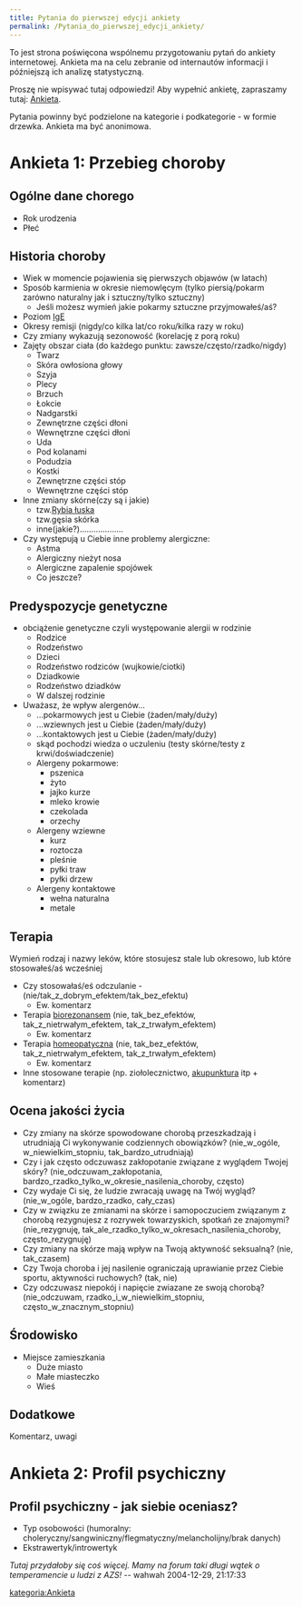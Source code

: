 ```yaml
---
title: Pytania do pierwszej edycji ankiety
permalink: /Pytania_do_pierwszej_edycji_ankiety/
---
```


To jest strona poświęcona wspólnemu przygotowaniu pytań do ankiety internetowej. Ankieta ma na celu zebranie od internautów informacji i późniejszą ich analizę statystyczną.

Proszę nie wpisywać tutaj odpowiedzi!
Aby wypełnić ankietę, zapraszamy tutaj: [Ankieta](/atopedia/Ankieta "wikilink").

Pytania powinny być podzielone na kategorie i podkategorie - w formie drzewka. Ankieta ma być anonimowa.

Ankieta 1: Przebieg choroby
===========================

Ogólne dane chorego
-------------------

-   Rok urodzenia
-   Płeć

Historia choroby
----------------

-   Wiek w momencie pojawienia się pierwszych objawów (w latach)
-   Sposób karmienia w okresie niemowlęcym (tylko piersią/pokarm zarówno naturalny jak i sztuczny/tylko sztuczny)
    -   Jeśli możesz wymień jakie pokarmy sztuczne przyjmowałeś/aś?
-   Poziom [IgE](/atopedia/IgE "wikilink")
-   Okresy remisji (nigdy/co kilka lat/co roku/kilka razy w roku)
-   Czy zmiany wykazują sezonowość (korelację z porą roku)
-   Zajęty obszar ciała (do każdego punktu: zawsze/często/rzadko/nigdy)
    -   Twarz
    -   Skóra owłosiona głowy
    -   Szyja
    -   Plecy
    -   Brzuch
    -   Łokcie
    -   Nadgarstki
    -   Zewnętrzne części dłoni
    -   Wewnętrzne części dłoni
    -   Uda
    -   Pod kolanami
    -   Podudzia
    -   Kostki
    -   Zewnętrzne części stóp
    -   Wewnętrzne części stóp
-   Inne zmiany skórne(czy są i jakie)
    -   tzw.[Rybia łuska](/atopedia/Rybia_łuska "wikilink")
    -   tzw.gęsia skórka
    -   inne(jakie?)...................
-   Czy występują u Ciebie inne problemy alergiczne:
    -   Astma
    -   Alergiczny nieżyt nosa
    -   Alergiczne zapalenie spojówek
    -   Co jeszcze?

Predyspozycje genetyczne
------------------------

-   obciążenie genetyczne czyli występowanie alergii w rodzinie
    -   Rodzice
    -   Rodzeństwo
    -   Dzieci
    -   Rodzeństwo rodziców (wujkowie/ciotki)
    -   Dziadkowie
    -   Rodzeństwo dziadków
    -   W dalszej rodzinie
-   Uważasz, że wpływ alergenów...
    -   ...pokarmowych jest u Ciebie (żaden/mały/duży)
    -   ...wziewnych jest u Ciebie (żaden/mały/duży)
    -   ...kontaktowych jest u Ciebie (żaden/mały/duży)
    -   skąd pochodzi wiedza o uczuleniu (testy skórne/testy z krwi/doświadczenie)
    -   Alergeny pokarmowe:
        -   pszenica
        -   żyto
        -   jajko kurze
        -   mleko krowie
        -   czekolada
        -   orzechy
    -   Alergeny wziewne
        -   kurz
        -   roztocza
        -   pleśnie
        -   pyłki traw
        -   pyłki drzew
    -   Alergeny kontaktowe
        -   wełna naturalna
        -   metale

Terapia
-------

Wymień rodzaj i nazwy leków, które stosujesz stale lub okresowo, lub które stosowałeś/aś wcześniej

-   Czy stosowałaś/eś odczulanie - (nie/tak_z_dobrym_efektem/tak_bez_efektu)
    -   Ew. komentarz
-   Terapia [biorezonansem](/atopedia/Biorezonans "wikilink") (nie, tak_bez_efektów, tak_z_nietrwałym_efektem, tak_z_trwałym_efektem)
    -   Ew. komentarz
-   Terapia [homeopatyczna](/atopedia/Homeopatia "wikilink") (nie, tak_bez_efektów, tak_z_nietrwałym_efektem, tak_z_trwałym_efektem)
    -   Ew. komentarz
-   Inne stosowane terapie (np. ziołolecznictwo, [akupunktura](/atopedia/Akupunktura "wikilink") itp + komentarz)

Ocena jakości życia
-------------------

-   Czy zmiany na skórze spowodowane chorobą przeszkadzają i utrudniają Ci wykonywanie codziennych obowiązków? (nie_w_ogóle, w_niewielkim_stopniu, tak_bardzo_utrudniają)
-   Czy i jak często odczuwasz zakłopotanie związane z wyglądem Twojej skóry? (nie_odczuwam_zakłopotania, bardzo_rzadko_tylko_w_okresie_nasilenia_choroby, często)
-   Czy wydaje Ci się, że ludzie zwracają uwagę na Twój wygląd? (nie_w_ogóle, bardzo_rzadko, cały_czas)
-   Czy w związku ze zmianami na skórze i samopoczuciem związanym z chorobą rezygnujesz z rozrywek towarzyskich, spotkań ze znajomymi? (nie_rezygnuję, tak_ale_rzadko_tylko_w_okresach_nasilenia_choroby, często_rezygnuję)
-   Czy zmiany na skórze mają wpływ na Twoją aktywność seksualną? (nie, tak_czasem)
-   Czy Twoja choroba i jej nasilenie ograniczają uprawianie przez Ciebie sportu, aktywności ruchowych? (tak, nie)
-   Czy odczuwasz niepokój i napięcie zwiazane ze swoją chorobą? (nie_odczuwam, rzadko_i_w_niewielkim_stopniu, często_w_znacznym_stopniu)

Środowisko
----------

-   Miejsce zamieszkania
    -   Duże miasto
    -   Małe miasteczko
    -   Wieś

Dodatkowe
---------

Komentarz, uwagi

Ankieta 2: Profil psychiczny
============================

Profil psychiczny - jak siebie oceniasz?
----------------------------------------

-   Typ osobowości (humoralny: choleryczny/sangwiniczny/flegmatyczny/melancholijny/brak danych)
-   Ekstrawertyk/introwertyk

*Tutaj przydałoby się coś więcej. Mamy na forum taki długi wątek o temperamencie u ludzi z AZS!* -- wahwah 2004-12-29, 21:17:33

[kategoria:Ankieta](/atopedia/kategoria:Ankieta "wikilink")